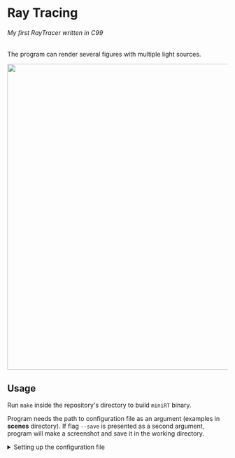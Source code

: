 # Ray Tracing

###### _My first RayTracer written in C99_

The program can render several figures with multiple light sources.

<img width="700" src="https://user-images.githubusercontent.com/81406370/121809835-1d49b680-cc67-11eb-91d6-d463baba5fb4.gif">

## Usage

Run `make` inside the repository's directory to build `miniRT` binary. 

Program needs the path to configuration file as an argument (examples in **scenes** directory). If flag `--save` is presented as a second argument, program will make a screenshot and save it in the working directory. 

<details>
    <summary>
        Setting up the configuration file
    </summary>
    <br/>
    <p>You can specify what figures to render (<i>plane</i>, <i>sphere</i>, <i>square</i>, <i>cylinder</i> and <i>triangle</i> available), several light sources and points of view.</p>
    <p><b>General scene settings:</b></p>
    <ul>
        <li>Window resolution &emsp;&emsp; 
            <sub>
                <i>R &emsp;1280&emsp; 1920</i>
            </sub>
        </li>
        <li>Ambient light (brightness, colour) &emsp;&emsp; 
            <sub>
                <i>A &emsp;0.6 &emsp;255,255,255</i>
            </sub>
        </li>
        <li>Cameras (coordinates, direction, viewing angle) &emsp;&emsp; 
            <sub>
                <i>c &emsp;1.4,0,-1 &emsp;0,0,1 &emsp;70</i>
            </sub>
        </li>
        <li>Light sources (coordinates, brightness, colour) &emsp;&emsp; 
            <sub>
                <i>l &emsp;7,7,4 &emsp;0.3 &emsp;255,255,255</i>
            </sub>
        </li>
    </ul>
    <p><b>Figure's settings:</b></p>
    <ul>
        <li>Plane (coordinates, direction, colour) &emsp;&emsp; 
            <sub>
                <i>pl &emsp;2,-1.3,0 &emsp;0,1,0 &emsp;245,245,245</i>
            </sub>
        </li>
        <li>Sphere (coordinates, radius, colour) &emsp;&emsp; 
            <sub>
                <i>sp &emsp;3.2,-0.8,-1.4 &emsp;0.4 &emsp;60,60,60</i>
            </sub>
        </li>
        <li>Square (coordinates, direction, width, colour) &emsp;&emsp; 
            <sub>
                <i>sq &emsp;-0.2,0.5,-2.35 &emsp;1,0,0 &emsp;0.7 &emsp;37,245,123</i>
            </sub>
        </li>
        <li>Cylinder (coordinates, direction, width, height, colour) &emsp;&emsp; 
            <sub>
                <i>cy &emsp;0,0,0 &emsp;0,1,0 &emsp;1 &emsp;2 &emsp;70,90,225</i>
            </sub>
        </li>
        <li>Triangle (coordinates for each angle, colour) &emsp;&emsp;
            <sub>
                <i>tr &emsp;1.5,0.2,2.58 &emsp;3.2,0.4,3 &emsp;2.3,2,4.1 &emsp;255,109,36</i>
            </sub>
        </li>
    </ul>
</details>
